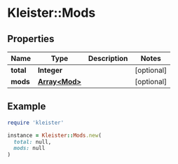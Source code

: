 # Kleister::Mods

## Properties

| Name | Type | Description | Notes |
| ---- | ---- | ----------- | ----- |
| **total** | **Integer** |  | [optional] |
| **mods** | [**Array&lt;Mod&gt;**](Mod.md) |  | [optional] |

## Example

```ruby
require 'kleister'

instance = Kleister::Mods.new(
  total: null,
  mods: null
)
```

